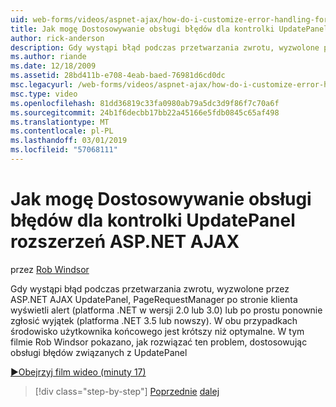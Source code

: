 ```yaml
---
uid: web-forms/videos/aspnet-ajax/how-do-i-customize-error-handling-for-the-aspnet-ajax-updatepanel
title: Jak mogę Dostosowywanie obsługi błędów dla kontrolki UpdatePanel ASP.NET AJAX | Dokumentacja firmy Microsoft
author: rick-anderson
description: Gdy wystąpi błąd podczas przetwarzania zwrotu, wyzwolone przez ASP.NET AJAX UpdatePanel, PageRequestManager po stronie klienta wyświetli alert (. NE....
ms.author: riande
ms.date: 12/18/2009
ms.assetid: 28bd411b-e708-4eab-baed-76981d6cd0dc
msc.legacyurl: /web-forms/videos/aspnet-ajax/how-do-i-customize-error-handling-for-the-aspnet-ajax-updatepanel
msc.type: video
ms.openlocfilehash: 81dd36819c33fa0980ab79a5dc3d9f86f7c70a6f
ms.sourcegitcommit: 24b1f6decbb17bb22a45166e5fdb0845c65af498
ms.translationtype: MT
ms.contentlocale: pl-PL
ms.lasthandoff: 03/01/2019
ms.locfileid: "57068111"
---
```

<a name="how-do-i-customize-error-handling-for-the-aspnet-ajax-updatepanel"></a>Jak mogę Dostosowywanie obsługi błędów dla kontrolki UpdatePanel rozszerzeń ASP.NET AJAX
====================
przez [Rob Windsor](https://twitter.com/robwindsor)

Gdy wystąpi błąd podczas przetwarzania zwrotu, wyzwolone przez ASP.NET AJAX UpdatePanel, PageRequestManager po stronie klienta wyświetli alert (platforma .NET w wersji 2.0 lub 3.0) lub po prostu ponownie zgłosić wyjątek (platforma .NET 3.5 lub nowszy). W obu przypadkach środowisko użytkownika końcowego jest krótszy niż optymalne. W tym filmie Rob Windsor pokazano, jak rozwiązać ten problem, dostosowując obsługi błędów związanych z UpdatePanel

[&#9654;Obejrzyj film wideo (minuty 17)](https://channel9.msdn.com/Blogs/ASP-NET-Site-Videos/how-do-i-customize-error-handling-for-the-aspnet-ajax-updatepanel)

> [!div class="step-by-step"]
> [Poprzednie](set-up-your-development-environment-for-aspnet-20.md)
> [dalej](how-do-i-use-aspnet-ajax-client-templates.md)
